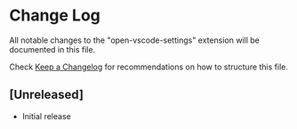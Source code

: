 # Change Log

All notable changes to the "open-vscode-settings" extension will be documented in this file.

Check [Keep a Changelog](http://keepachangelog.com/) for recommendations on how to structure this file.

## [Unreleased]

- Initial release
